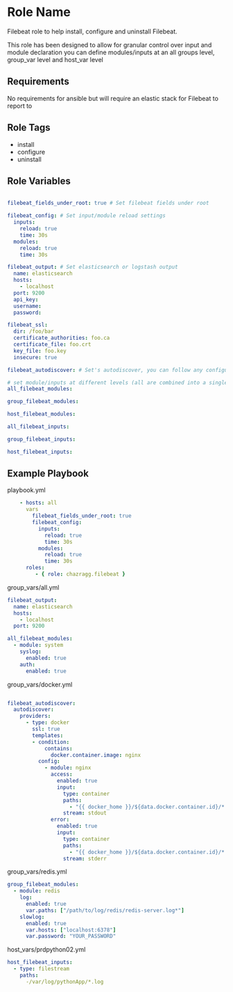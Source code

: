 Role Name
=========
Filebeat role to help install, configure and uninstall Filebeat.

This role has been designed to allow for granular control over input and module declaration you can define modules/inputs at an all groups level, group_var level and host_var level 

Requirements
------------

No requirements for ansible but will require an elastic stack for Filebeat to report to

Role Tags
--------------

- install
- configure
- uninstall

Role Variables
--------------

```yaml

filebeat_fields_under_root: true # Set filebeat fields under root

filebeat_config: # Set input/module reload settings
  inputs:
    reload: true
    time: 30s
  modules:
    reload: true
    time: 30s

filebeat_output: # Set elasticsearch or logstash output
  name: elasticsearch
  hosts:
    - localhost
  port: 9200
  api_key:
  username:
  password:

filebeat_ssl:
  dir: /foo/bar
  certificate_authorities: foo.ca
  certificate_file: foo.crt
  key_file: foo.key
  insecure: true

filebeat_autodiscover: # Set's autodiscover, you can follow any configuration defined [here](https://www.elastic.co/guide/en/beats/filebeat/current/configuration-autodiscover.html) see the examples for more details

# set module/inputs at different levels (all are combined into a single dict one for modules one for input)
all_filebeat_modules:

group_filebeat_modules:

host_filebeat_modules:

all_filebeat_inputs:

group_filebeat_inputs:

host_filebeat_inputs:


```


Example Playbook
----------------

playbook.yml
```yaml
    - hosts: all
      vars
        filebeat_fields_under_root: true
        filebeat_config:
          inputs:
            reload: true
            time: 30s
          modules:
            reload: true
            time: 30s
      roles:
         - { role: chazragg.filebeat }
```
group_vars/all.yml
```yaml
filebeat_output:
  name: elasticsearch
  hosts:
    - localhost
  port: 9200

all_filebeat_modules:
  - module: system
    syslog:
      enabled: true
    auth:
      enabled: true

```

group_vars/docker.yml
```yaml

filebeat_autodiscover:
  autodiscover:
    providers:
      - type: docker
        ssl: true
        templates:
        - condition:
            contains:
              docker.container.image: nginx
          config:
            - module: nginx
              access:
                enabled: true
                input:
                  type: container
                  paths:
                    - "{{ docker_home }}/${data.docker.container.id}/*.log"
                  stream: stdout
              error:
                enabled: true
                input:
                  type: container
                  paths:
                    - "{{ docker_home }}/${data.docker.container.id}/*.log"
                  stream: stderr

```

group_vars/redis.yml
```yaml
group_filebeat_modules:
  - module: redis
    log:
      enabled: true
      var.paths: ["/path/to/log/redis/redis-server.log*"]
    slowlog:
      enabled: true
      var.hosts: ["localhost:6378"]
      var.password: "YOUR_PASSWORD"
```


host_vars/prdpython02.yml
```yaml
host_filebeat_inputs:
  - type: filestream
    paths:
      -/var/log/pythonApp/*.log
```

